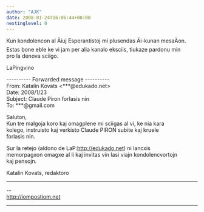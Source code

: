 ```yaml
---
author: "AJK"
date: 2008-01-24T16:06:44+00:00
nestinglevel: 0
---
```

Kun kondolencon al Äiuj Esperantistoj mi plusendas Äi-kunan mesaÄon.  
Estas bone eble ke vi jam per alia kanalo eksciis, tiukaze pardonu min  
pro la denova sciigo.  
  
LaPingvino  
  
\---------- Forwarded message ----------  
From: Katalin Kovats <\*\*\*@edukado.net>  
Date: 2008/1/23  
Subject: Claude Piron forlasis nin  
To: \*\*\*@gmail.com  
  
  
Saluton,  
Kun tre malgoja koro kaj omagplene mi sciigas al vi, ke nia kara  
kolego, instruisto kaj verkisto Claude PIRON subite kaj kruele  
forlasis nin.  
  
Sur la retejo (aldono de LaP:http://edukado.net) ni lancxis  
memorpagxon omagxe al li kaj invitas vin lasi viajn kondolencvortojn  
kaj pensojn.  
  
Katalin Kovats, redaktoro  

***

\--  
http://iompostiom.net  


***